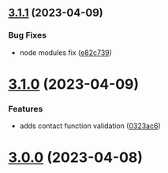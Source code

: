 ## [3.1.1](https://github.com/chazmcgrill/hurricane-charlie-website/compare/v3.1.0...v3.1.1) (2023-04-09)


### Bug Fixes

* node modules fix ([e82c739](https://github.com/chazmcgrill/hurricane-charlie-website/commit/e82c7392652a397a55f832b31579802b5c65d08e))

# [3.1.0](https://github.com/chazmcgrill/hurricane-charlie-website/compare/v3.0.0...v3.1.0) (2023-04-09)


### Features

* adds contact function validation ([0323ac6](https://github.com/chazmcgrill/hurricane-charlie-website/commit/0323ac61ffae985217a584ce29ec90d7db01a297))

# [3.0.0](https://github.com/chazmcgrill/hurricane-charlie-website/compare/v2.5.1...v3.0.0) (2023-04-08)
